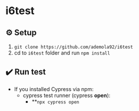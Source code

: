 # i6test

## :gear: Setup

1. `git clone https://github.com/ademola92/i6test`
2. cd to `i6test` folder and run `npm install`

## :heavy_check_mark: Run test

- If you installed Cypress via npm: 
    - cypress test runner (cypress __open__):
      - **`npx cypress open`
    
